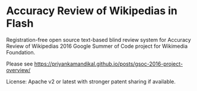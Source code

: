 # Accuracy Review of Wikipedias in Flash

Registration-free open source text-based blind review system for
Accuracy Review of Wikipedias 2016 Google Summer of Code project for
Wikimedia Foundation.

Please see https://priyankamandikal.github.io/posts/gsoc-2016-project-overview/

License: Apache v2 or latest with stronger patent sharing if available.
